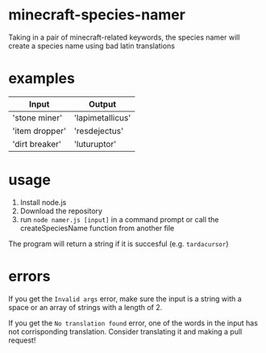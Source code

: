 # minecraft-species-namer
Taking in a pair of minecraft-related keywords, the species namer will create a species name using bad latin translations

# examples
| Input          | Output           |
|----------------|------------------|
| 'stone miner'  | 'lapimetallicus' |
| 'item dropper' | 'resdejectus'    |
| 'dirt breaker' | 'luturuptor'     |

# usage
1. Install node.js
2. Download the repository
3. run `node namer.js [input]` in a command prompt or call the createSpeciesName function from another file

The program will return a string if it is succesful (e.g. `tardacursor`)

# errors
If you get the `Invalid args` error, make sure the input is a string with a space or an array of strings with a length of 2.

If you get the `No translation found` error, one of the words in the input has not corrisponding translation. Consider translating it and making a pull request!
